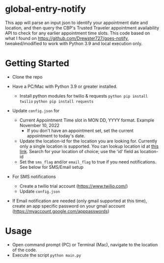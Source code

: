 # global-entry-notify
This app will parse an input json to identify your appointment date and location, and then query the CBP's Trusted Traveler appointment availability API to check for any earlier appointment time slots. This code based on what I found on https://github.com/Drewster727/goes-notify, tweaked/modified to work with Python 3.9 and local execution only.

# Getting Started
- Clone the repo
- Have a PC/Mac with Python 3.9 or greater installed.
	- Install python modules for twilio & requests 
	`python pip install twilio`
	`python pip install requests`
- Update `config.json` for 
	- Current Appointment Time slot in MON DD, YYYY format. Example November 10, 2022
		- If you don't have an appointment set, set the current appointment to today's date.
	- Update the location-id for the location you are looking for. Currently only a single location is supported. You can lookup location id at [this link](https://ttp.cbp.dhs.gov/schedulerapi/locations/?temporary=false&inviteOnly=false&operational=true&serviceName=Global%20Entry). Search for your location of choice; use the 'id' field as location-id
	- Set the `sms_flag` and/or `email_flag` to true if you need notifications. See below for SMS/Email setup

- For SMS notifications
	- Create a twilio trial account (https://www.twilio.com/)
	- Update `config.json` 

- If Email notification are needed (only gmail supported at this time), create an app specific password on your gmail account (https://myaccount.google.com/apppasswords)

# Usage
- Open command prompt (PC) or Terminal (Mac), navigate to the location of the code.
- Execute the script `python main.py`
